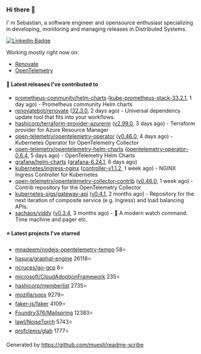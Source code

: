 ### Hi there 👋

I’ m Sebastian, a software engineer and opensource enthusiast specializing in developing, monitoring and managing releases in Distributed Systems.

[![Linkedin Badge](https://img.shields.io/badge/-LinkedIn-blue?style=flat&logo=Linkedin&logoColor=white&link=https://www.linkedin.com/in/sebastian-poxhofer/)](https://www.linkedin.com/in/sebastian-poxhofer/)

Working mostly right now on:
- [Renovate](https://github.com/renovatebot/renovate)
- [OpenTelemetry](https://github.com/open-telemetry)



#### 🚀 Latest releases I've contributed to

- [prometheus-community/helm-charts](https://github.com/prometheus-community/helm-charts) ([kube-prometheus-stack-33.2.1](https://github.com/prometheus-community/helm-charts/releases/tag/kube-prometheus-stack-33.2.1), 1 day ago) - Prometheus community Helm charts
- [renovatebot/renovate](https://github.com/renovatebot/renovate) ([32.3.0](https://github.com/renovatebot/renovate/releases/tag/32.3.0), 2 days ago) - Universal dependency update tool that fits into your workflows.
- [hashicorp/terraform-provider-azurerm](https://github.com/hashicorp/terraform-provider-azurerm) ([v2.99.0](https://github.com/hashicorp/terraform-provider-azurerm/releases/tag/v2.99.0), 3 days ago) - Terraform provider for Azure Resource Manager
- [open-telemetry/opentelemetry-operator](https://github.com/open-telemetry/opentelemetry-operator) ([v0.46.0](https://github.com/open-telemetry/opentelemetry-operator/releases/tag/v0.46.0), 4 days ago) - Kubernetes Operator for OpenTelemetry Collector
- [open-telemetry/opentelemetry-helm-charts](https://github.com/open-telemetry/opentelemetry-helm-charts) ([opentelemetry-operator-0.6.4](https://github.com/open-telemetry/opentelemetry-helm-charts/releases/tag/opentelemetry-operator-0.6.4), 5 days ago) - OpenTelemetry Helm Charts
- [grafana/helm-charts](https://github.com/grafana/helm-charts) ([grafana-6.24.1](https://github.com/grafana/helm-charts/releases/tag/grafana-6.24.1), 6 days ago)
- [kubernetes/ingress-nginx](https://github.com/kubernetes/ingress-nginx) ([controller-v1.1.2](https://github.com/kubernetes/ingress-nginx/releases/tag/controller-v1.1.2), 1 week ago) - NGINX Ingress Controller for Kubernetes
- [open-telemetry/opentelemetry-collector-contrib](https://github.com/open-telemetry/opentelemetry-collector-contrib) ([v0.46.0](https://github.com/open-telemetry/opentelemetry-collector-contrib/releases/tag/v0.46.0), 1 week ago) - Contrib repository for the OpenTelemetry Collector
- [kubernetes-sigs/gateway-api](https://github.com/kubernetes-sigs/gateway-api) ([v0.4.1](https://github.com/kubernetes-sigs/gateway-api/releases/tag/v0.4.1), 2 months ago) - Repository for the next iteration of composite service (e.g. Ingress) and load balancing APIs.
- [sachaos/viddy](https://github.com/sachaos/viddy) ([v0.3.4](https://github.com/sachaos/viddy/releases/tag/v0.3.4), 3 months ago) - 👀 A modern watch command. Time machine and pager etc.

#### ⭐ Latest projects I've starred

- [mnadeem/nodejs-opentelemetry-tempo](https://github.com/mnadeem/nodejs-opentelemetry-tempo}) 58⭐
- [hasura/graphql-engine](https://github.com/hasura/graphql-engine}) 26116⭐
- [ncruces/go-gcp](https://github.com/ncruces/go-gcp}) 6⭐
- [microsoft/CloudAdoptionFramework](https://github.com/microsoft/CloudAdoptionFramework}) 235⭐
- [hashicorp/memberlist](https://github.com/hashicorp/memberlist}) 2735⭐
- [mozilla/sops](https://github.com/mozilla/sops}) 9279⭐
- [faker-js/faker](https://github.com/faker-js/faker}) 4109⭐
- [Foundry376/Mailspring](https://github.com/Foundry376/Mailspring}) 12383⭐
- [lawl/NoiseTorch](https://github.com/lawl/NoiseTorch}) 5743⭐
- [profclems/glab](https://github.com/profclems/glab}) 1777⭐



Generated by https://github.com/muesli/readme-scribe
